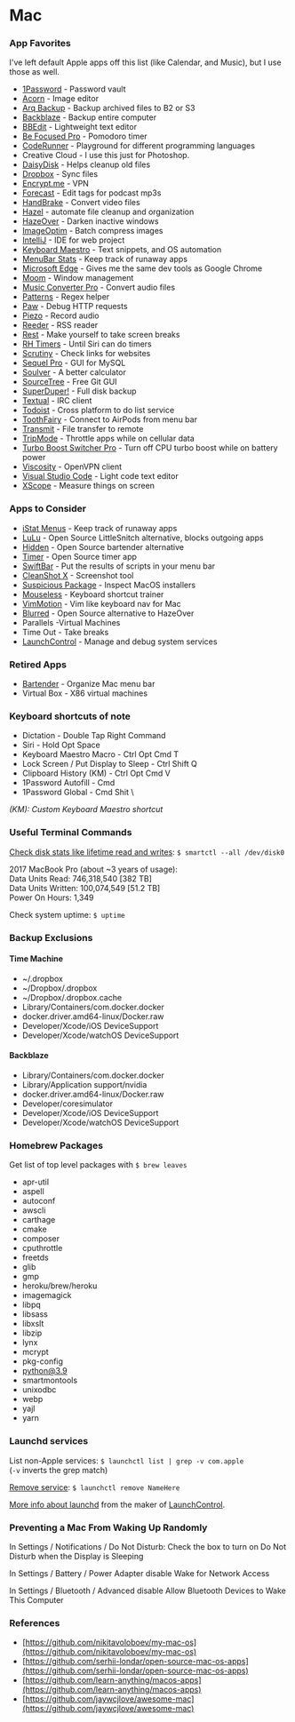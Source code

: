 # Mac

### App Favorites

I've left default Apple apps off this list \(like Calendar, and Music\), but I use those as well.

* [1Password](https://1password.com/) - Password vault
* [Acorn](https://flyingmeat.com/acorn/) - Image editor
* [Arq Backup](https://www.arqbackup.com/) - Backup archived files to B2 or S3
* [Backblaze](https://www.backblaze.com/) - Backup entire computer
* [BBEdit](https://www.barebones.com/products/bbedit/) - Lightweight text editor
* [Be Focused Pro](https://apps.apple.com/us/app/be-focused-pro-focus-timer/id961632517?mt=12) - Pomodoro timer
* [CodeRunner](https://coderunnerapp.com/) - Playground for different programming languages
* Creative Cloud - I use this just for Photoshop.
* [DaisyDisk](https://daisydiskapp.com/) - Helps cleanup old files
* [Dropbox](https://www.dropbox.com/) - Sync files
* [Encrypt.me](https://encrypt.me/) - VPN
* [Forecast](https://overcast.fm/forecast) - Edit tags for podcast mp3s
* [HandBrake](https://handbrake.fr/) - Convert video files
* [Hazel](https://www.noodlesoft.com/) - automate file cleanup and organization
* [HazeOver](https://apps.apple.com/us/app/hazeover-distraction-dimmer/id430798174?mt=12) - Darken inactive windows
* [ImageOptim](https://imageoptim.com/mac) - Batch compress images
* [IntelliJ](https://www.jetbrains.com/idea/) - IDE for web project
* [Keyboard Maestro](https://www.keyboardmaestro.com/) - Text snippets, and OS automation
* [MenuBar Stats](https://apps.apple.com/us/app/menubar-stats/id714196447?mt=12) - Keep track of runaway apps
* [Microsoft Edge](https://www.microsoft.com/en-us/edge) - Gives me the same dev tools as Google Chrome
* [Moom](https://manytricks.com/moom/) - Window management
* [Music Converter Pro](https://apps.apple.com/us/app/music-converter-pro/id468990782?mt=12) - Convert audio files
* [Patterns](https://apps.apple.com/us/app/patterns-the-regex-app/id429449079?mt=12) - Regex helper
* [Paw](https://paw.cloud/) - Debug HTTP requests
* [Piezo](https://rogueamoeba.com/piezo/) - Record audio
* [Reeder](https://reederapp.com/) - RSS reader
* [Rest](https://apps.apple.com/us/app/rest/id661067914?mt=12) - Make yourself to take screen breaks
* [RH Timers](https://apps.apple.com/us/app/rh-timer-manage-your-time/id929960914?mt=12) - Until Siri can do timers
* [Scrutiny](https://peacockmedia.software/mac/scrutiny/) - Check links for websites
* [Sequel Pro](https://www.sequelpro.com/) - GUI for MySQL
* [Soulver](https://acqualia.com/soulver/) - A better calculator
* [SourceTree](https://www.sourcetreeapp.com/) - Free Git GUI
* [SuperDuper!](https://www.shirt-pocket.com/SuperDuper/SuperDuperDescription.html)  - Full disk backup
* [Textual](https://apps.apple.com/us/app/textual-7/id1262957439?mt=12) - IRC client
* [Todoist](https://todoist.com/)  - Cross platform to do list service
* [ToothFairy](https://c-command.com/toothfairy/) - Connect to AirPods from menu bar
* [Transmit](https://panic.com/transmit/) - File transfer to remote 
* [TripMode](https://www.tripmode.ch/) - Throttle apps while on cellular data
* [Turbo Boost Switcher Pro](https://www.rugarciap.com/turbo-boost-switcher-for-os-x/) - Turn off CPU turbo boost while on battery power
* [Viscosity](https://www.sparklabs.com/viscosity/) - OpenVPN client
* [Visual Studio Code](https://code.visualstudio.com/) - Light code text editor
* [XScope](https://xscopeapp.com/) - Measure things on screen

### Apps to Consider

* [iStat Menus](https://bjango.com/mac/istatmenus/) - Keep track of runaway apps
* [LuLu](https://github.com/objective-see/LuLu) - Open Source LittleSnitch alternative, blocks outgoing apps
* [Hidden](https://github.com/dwarvesf/hidden) - Open Source bartender alternative
* [Timer](https://github.com/Zeqiang-Lai/Timer-APP) - Open Source timer app
* [SwiftBar](https://github.com/swiftbar/SwiftBar) - Put the results of scripts in your menu bar
* [CleanShot X](https://cleanshot.com) - Screenshot tool
* [Suspicious Package](https://www.mothersruin.com/software/SuspiciousPackage/) - Inspect MacOS installers
* [Mouseless](https://mouseless.app) - Keyboard shortcut trainer
* [VimMotion](https://github.com/dwarvesf/VimMotionApp) - Vim like keyboard nav for Mac
* [Blurred](https://github.com/dwarvesf/Blurred) - Open Source alternative to HazeOver
* Parallels -Virtual Machines
* Time Out - Take breaks
* [LaunchControl](https://www.soma-zone.com/LaunchControl/) - Manage and debug system services

### Retired Apps

* [Bartender](https://www.macbartender.com/) - Organize Mac menu bar
* Virtual Box - X86 virtual machines

### Keyboard shortcuts of note

* Dictation - Double Tap Right Command 
* Siri - Hold Opt Space 
* Keyboard Maestro Macro - Ctrl Opt Cmd T
* Lock Screen / Put Display to Sleep - Ctrl Shift Q 
* Clipboard History \(KM\) - Ctrl Opt Cmd V 
* 1Password Autofill - Cmd  
* 1Password Global - Cmd Shit \

_\(KM\): Custom Keyboard Maestro shortcut_

### Useful Terminal Commands

[Check disk stats like lifetime read and writes](https://twitter.com/never_released/status/1358539964460511233): `$ smartctl --all /dev/disk0`

2017 MacBook Pro \(about ~3 years of usage\):  
Data Units Read:                    746,318,540 \[382 TB\]  
Data Units Written:                 100,074,549 \[51.2 TB\]  
Power On Hours:                    1,349

Check system uptime: `$ uptime`

### Backup Exclusions

#### Time Machine

* ~/.dropbox
* ~/Dropbox/.dropbox
* ~/Dropbox/.dropbox.cache
* Library/Containers/com.docker.docker
* docker.driver.amd64-linux/Docker.raw
* Developer/Xcode/iOS DeviceSupport
* Developer/Xcode/watchOS DeviceSupport

#### Backblaze

* Library/Containers/com.docker.docker
* Library/Application support/nvidia
* docker.driver.amd64-linux/Docker.raw
* Developer/coresimulator
* Developer/Xcode/iOS DeviceSupport
* Developer/Xcode/watchOS DeviceSupport

### Homebrew Packages

Get list of top level packages with `$ brew leaves`

* apr-util 
* aspell 
* autoconf 
* awscli 
* carthage 
* cmake 
* composer 
* cputhrottle 
* freetds 
* glib 
* gmp 
* heroku/brew/heroku 
* imagemagick 
* libpq 
* libsass 
* libxslt 
* libzip 
* lynx 
* mcrypt 
* pkg-config 
* python@3.9 
* smartmontools 
* unixodbc 
* webp 
* yajl
* yarn

### Launchd services

List non-Apple services: `$ launchctl list | grep -v com.apple`  
\(`-v` inverts the grep match\)

[Remove service](https://osxdaily.com/2011/03/08/remove-an-agent-from-launchd/): `$ launchctl remove NameHere`

[More info about launchd](https://www.launchd.info) from the maker of [LaunchControl](https://www.soma-zone.com/LaunchControl/).

### Preventing a Mac From Waking Up Randomly

In Settings / Notifications / Do Not Disturb: Check the box to turn on Do Not Disturb when the Display is Sleeping

In Settings / Battery / Power Adapter disable Wake for Network Access

In Settings / Bluetooth / Advanced disable Allow Bluetooth Devices to Wake This Computer



### References

* [https://github.com/nikitavoloboev/my-mac-os](https://github.com/nikitavoloboev/my-mac-os)
* [https://github.com/serhii-londar/open-source-mac-os-apps](https://github.com/serhii-londar/open-source-mac-os-apps)
* [https://github.com/learn-anything/macos-apps](https://github.com/learn-anything/macos-apps)
* [https://github.com/jaywcjlove/awesome-mac](https://github.com/jaywcjlove/awesome-mac)





